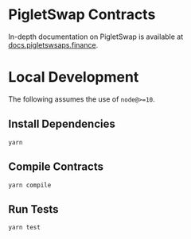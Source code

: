 # PigletSwap Contracts

In-depth documentation on PigletSwap is available at [docs.pigletswsaps.finance](https://docs.pigletswap.finance/).

# Local Development

The following assumes the use of `node@>=10`.

## Install Dependencies

`yarn`

## Compile Contracts

`yarn compile`

## Run Tests

`yarn test`